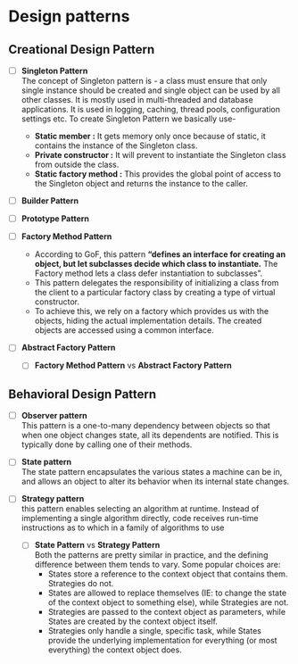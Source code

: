 # Design patterns

 ## Creational Design Pattern
 
 - [ ] **Singleton Pattern**
<br>The concept of Singleton pattern is - a class must ensure that only single instance should be created and single object can be used by all other classes. It is mostly used in multi-threaded and database applications. It is used in logging, caching, thread pools, configuration settings etc. To create Singleton Pattern we basically use-
	- **Static member :** It gets memory only once because of static, it contains the instance of the Singleton class.
	- **Private constructor :** It will prevent to instantiate the Singleton class from outside the class.
	- **Static factory method :** This provides the global point of access to the Singleton object and returns the instance to the caller.
 
 - [ ] **Builder Pattern**
 - [ ] **Prototype Pattern**
 - [ ] **Factory Method Pattern**

	 - According to GoF, this pattern  **“defines an interface for creating an object, but let subclasses decide which class to instantiate.**  The Factory method lets a class defer instantiation to subclasses”.
	- This pattern delegates the responsibility of initializing a class from the client to a particular factory class by creating a type of virtual constructor.
	- To achieve this, we rely on a factory which provides us with the objects, hiding the actual implementation details. The created objects are accessed using a common interface.

 - [ ] **Abstract Factory Pattern**
	 - [ ] **Factory Method Pattern** vs **Abstract Factory Pattern**

## Behavioral Design Pattern

	

 - [ ] **Observer pattern**
<br> This pattern is a one-to-many dependency between objects so that when one object changes state, all its dependents are notified. This is typically done by calling one of their methods.

 - [ ] **State pattern**
<br>The state pattern encapsulates the various states a machine can be in, and allows an object to alter its behavior when its internal state changes. 

 - [ ] **Strategy pattern**
<br>this pattern enables selecting an algorithm at runtime. Instead of implementing a single algorithm directly, code receives run-time instructions as to which in a family of algorithms to use

	- [ ] **State Pattern** vs **Strategy Pattern**
	<br> Both the patterns are pretty similar in practice, and the defining difference between them tends to vary. Some popular choices are:
		- States store a reference to the context object that contains them.   
   Strategies do not.
 		- States are allowed to replace themselves (IE: to change the state of the context object to something else), while Strategies are not.
		- Strategies are passed to the context object as parameters, while States are created by the context object itself.
		- Strategies only handle a single, specific task, while States provide the underlying implementation for everything (or most   
   everything) the context object does.
